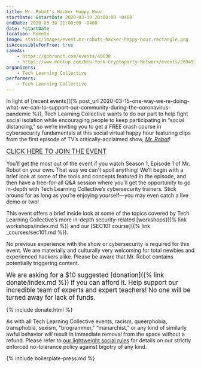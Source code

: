 ```yaml
---
title: Mr. Robot's Hacker Happy Hour
startDate: &startDate 2020-03-30 20:00:00 -0400
endDate: 2020-03-30 21:00:00 -0400
date: *startDate
location: Remote
image: static/images/event.mr-robots-hacker-happy-hour.rectangle.png
isAccessibleForFree: true
sameAs:
    - https://gobrunch.com/events/46638
    - https://www.meetup.com/New-York-Cryptoparty-Network/events/269493584/
organizers:
    - Tech Learning Collective
performers:
    - Tech Learning Collective
---
```


In light of [recent events]({% post_url 2020-03-15-one-way-we-re-doing-what-we-can-to-support-our-community-during-the-coronavirus-pandemic %}), Tech Learning Collective wants to do our part to help fight social isolation while encouraging people to keep participating in &ldquo;social distancing,&rdquo; so we&rsquo;re inviting you to get a *FREE* crash course in cybersecurity fundamentals at this social virtual happy hour featuring clips from the first episode of TV&rsquo;s critically-acclaimed show, [<cite>Mr. Robot</cite>](https://www.themoviedb.org/tv/62560-mr-robot)!

<big>[CLICK HERE TO JOIN THE EVENT](https://gobrunch.com/events/46638)</big>

You&rsquo;ll get the most out of the event if you watch Season 1, Episode 1 of Mr. Robot on your own. That way we can't spoil anything! We&rsquo;ll begin with a brief look at some of the tools and concepts featured in the episode, and then have a free-for-all Q&amp;A session where you&rsquo;ll get the opportunity to go in-depth with Tech Learning Collective&rsquo;s cybersecurity trainers. Stick around for as long as you&rsquo;re enjoying yourself&mdash;you may even catch a live demo or two!

This event offers a brief inside look at some of the topics covered by Tech Learning Collective&rsquo;s more in-depth security-related [workshops]({% link workshops/index.md %}) and our [SEC101 course]({% link _courses/sec101.md %}).

No previous experience with the show or cybersecurity is required for this event. We are materially and culturally very welcoming for total newbies and experienced hackers alike. Please be aware that Mr. Robot contains potentially triggering content.

<big>We are asking for a $10 suggested [donation]({% link donate/index.md %}) if you can afford it. Help support our incredible team of experts and expert teachers! No one will be turned away for lack of funds.</big>

{% include donate.html %}

As with all Tech Learning Collective events, racism, queerphobia, transphobia, sexism, “brogrammer,” “manarchist,” or any kind of similarly awful behavior *will* result in immediate removal from the space without a refund. Please refer to [our lightweight social rules](https://github.com/AnarchoTechNYC/meta/wiki/Social-rules) for details on our strictly enforced no-tolerance policy against bigotry of any kind.

{% include boilerplate-press.md %}
